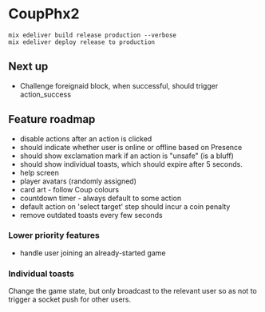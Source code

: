 # CoupPhx2

```
mix edeliver build release production --verbose
mix edeliver deploy release to production
```

## Next up

- Challenge foreignaid block, when successful, should trigger action_success

## Feature roadmap

- disable actions after an action is clicked
- should indicate whether user is online or offline based on Presence
- should show exclamation mark if an action is "unsafe" (is a bluff)
- should show individual toasts, which should expire after 5 seconds.
- help screen
- player avatars (randomly assigned)
- card art - follow Coup colours
- countdown timer - always default to some action
- default action on 'select target' step should incur a coin penalty
- remove outdated toasts every few seconds

### Lower priority features

- handle user joining an already-started game

### Individual toasts

Change the game state, but only broadcast to the relevant user so as not to trigger a socket push for other users.
